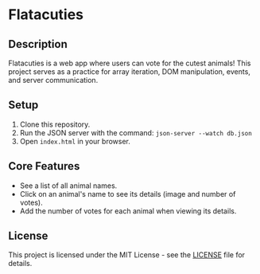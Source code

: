 # Flatacuties

## Description

Flatacuties is a web app where users can vote for the cutest animals! This project serves as a practice for array iteration, DOM manipulation, events, and server communication.

## Setup

1. Clone this repository.
2. Run the JSON server with the command: `json-server --watch db.json`
3. Open `index.html` in your browser.

## Core Features

- See a list of all animal names.
- Click on an animal's name to see its details (image and number of votes).
- Add the number of votes for each animal when viewing its details.

## License

This project is licensed under the MIT License - see the [LICENSE](LICENSE) file for details.

